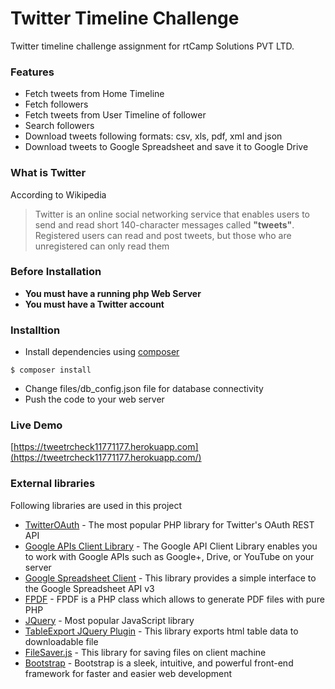 # Twitter Timeline Challenge

Twitter timeline challenge assignment for rtCamp Solutions PVT LTD.

### Features
  - Fetch tweets from Home Timeline
  - Fetch followers
  - Fetch tweets from User Timeline of follower
  - Search followers
  - Download tweets following formats: csv, xls, pdf, xml and json
  - Download tweets to Google Spreadsheet and save it to Google Drive

### What is Twitter
According to Wikipedia
> Twitter is an online social networking service that enables users to send and read short 140-character messages called **"tweets"**. Registered users can read and post tweets, but those who are unregistered can only read them
 
### Before Installation
* **You must have a running php Web Server**
* **You must have a Twitter account**
 
### Installtion

* Install dependencies using [composer](https://getcomposer.org/)
```
$ composer install
```
* Change files/db_config.json file for database connectivity
* Push the code to your web server

### Live Demo
[https://tweetrcheck11771177.herokuapp.com](https://tweetrcheck11771177.herokuapp.com/)

### External libraries
Following libraries are used in this project
* [TwitterOAuth](https://github.com/abraham/twitteroauth) - The most popular PHP library for Twitter's OAuth REST API
* [Google APIs Client Library](https://developers.google.com/api-client-library/php/) - The Google API Client Library enables you to work with Google APIs such as Google+, Drive, or YouTube on your server
* [Google Spreadsheet Client](https://github.com/asimlqt/php-google-spreadsheet-client) - This library provides a simple interface to the Google Spreadsheet API v3
* [FPDF](http://www.fpdf.org/) - FPDF is a PHP class which allows to generate PDF files with pure PHP
* [JQuery](https://jquery.com) - Most popular JavaScript library
* [TableExport JQuery Plugin](https://github.com/kayalshri/tableExport.jquery.plugin) - This library exports html table data to downloadable file
* [FileSaver.js](https://github.com/eligrey/FileSaver.js/) - This library for saving files on client machine
* [Bootstrap](http://getbootstrap.com/) - Bootstrap is a sleek, intuitive, and powerful front-end framework for faster and easier web development